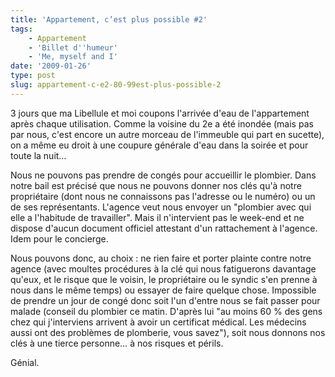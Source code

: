 ```yaml
---
title: 'Appartement, c’est plus possible #2'
tags:
    - Appartement
    - 'Billet d''humeur'
    - 'Me, myself and I'
date: '2009-01-26'
type: post
slug: appartement-c-e2-80-99est-plus-possible-2
---
```


3 jours que ma Libellule et moi coupons l'arrivée d'eau de l'appartement après chaque utilisation. Comme la voisine du 2e a été inondée (mais pas par nous, c'est encore un autre morceau de l'immeuble qui part en sucette), on a même eu droit à une coupure générale d'eau dans la soirée et pour toute la nuit…

Nous ne pouvons pas prendre de congés pour accueillir le plombier. Dans notre bail est précisé que nous ne pouvons donner nos clés qu'à notre propriétaire (dont nous ne connaissons pas l'adresse ou le numéro) ou un de ses représentants. L'agence veut nous envoyer un "plombier avec qui elle a l'habitude de travailler". Mais il n'intervient pas le week-end et ne dispose d'aucun document officiel attestant d'un rattachement à l'agence. Idem pour le concierge.

Nous pouvons donc, au choix&nbsp;: ne rien faire et porter plainte contre notre agence (avec moultes procédures à la clé qui nous fatiguerons davantage qu'eux, et le risque que le voisin, le propriétaire ou le syndic s'en prenne à nous dans le même temps) ou essayer de faire quelque chose. Impossible de prendre un jour de congé donc soit l'un d'entre nous se fait passer pour malade (conseil du plombier ce matin. D'après lui "au moins 60 % des gens chez qui j'interviens arrivent à avoir un certificat médical. Les médecins aussi ont des problèmes de plomberie, vous savez"), soit nous donnons nos clés à une tierce personne… à nos risques et périls.

Génial.
